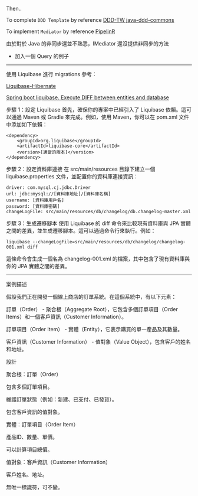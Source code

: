 Then..

To complete `DDD Template` by
reference [DDD-TW java-ddd-commons](https://github.com/ddd-tw/java-ddd-commons/tree/master)

To implement `Mediator` by reference [PipelinR](https://github.com/sizovs/PipelinR#alternatives)

由於對於 Java 的非同步還並不熟悉，IMediator 還沒提供非同步的方法

- 加入一個 Query 的例子

---

使用 Liquibase 進行 migrations 參考：

[Liquibase-Hibernate](https://github.com/liquibase/liquibase-hibernate)

[Spring boot liquibase. Execute DIFF between entities and database](https://stackoverflow.com/questions/60991196/spring-boot-liquibase-execute-diff-between-entities-and-database)

步驟 1：設定 Liquibase
首先，確保你的專案中已經引入了 Liquibase 依賴。這可以通過 Maven 或 Gradle 來完成。例如，使用 Maven，你可以在 pom.xml
文件中添加如下依賴：

```
<dependency>
    <groupId>org.liquibase</groupId>
    <artifactId>liquibase-core</artifactId>
    <version>[適當的版本]</version>
</dependency>

```

步驟 2：設定資料庫連接
在 src/main/resources 目錄下建立一個 liquibase.properties 文件，並配置你的資料庫連接資訊：

```
driver: com.mysql.cj.jdbc.Driver
url: jdbc:mysql://[資料庫地址]/[資料庫名稱]
username: [資料庫用戶名]
password: [資料庫密碼]
changeLogFile: src/main/resources/db/changelog/db.changelog-master.xml
```

步驟 3：生成遷移腳本
使用 Liquibase 的 diff 命令來比較現有資料庫與 JPA 實體之間的差異，並生成遷移腳本。這可以通過命令行來執行。例如：

```
liquibase --changeLogFile=src/main/resources/db/changelog/changelog-001.xml diff
```

這條命令會生成一個名為 changelog-001.xml 的檔案，其中包含了現有資料庫與你的 JPA 實體之間的差異。


---

案例描述

假設我們正在開發一個線上商店的訂單系統。在這個系統中，有以下元素：

訂單（Order） - 聚合根（Aggregate Root），它包含多個訂單項目（Order Items）和一個客戶資訊（Customer Information）。

訂單項目（Order Item） - 實體（Entity），它表示購買的單一產品及其數量。

客戶資訊（Customer Information） - 值對象（Value Object），包含客戶的姓名和地址。

設計

聚合根：訂單（Order）

包含多個訂單項目。

維護訂單狀態（例如：新建、已支付、已發貨）。

包含客戶資訊的值對象。

實體：訂單項目（Order Item）

產品ID、數量、單價。

可以計算項目總價。

值對象：客戶資訊（Customer Information）

客戶姓名、地址。

無唯一標識符，可不變。

